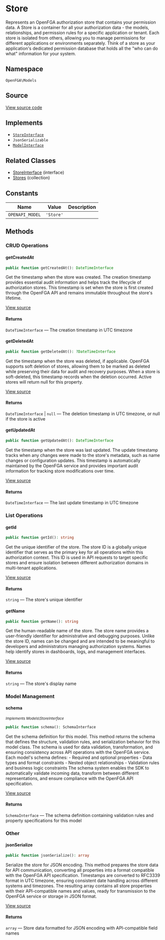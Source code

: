 # Store

Represents an OpenFGA authorization store that contains your permission data. A Store is a container for all your authorization data - the models, relationships, and permission rules for a specific application or tenant. Each store is isolated from others, allowing you to manage permissions for different applications or environments separately. Think of a store as your application&#039;s dedicated permission database that holds all the &quot;who can do what&quot; information for your system.

## Namespace

`OpenFGA\Models`

## Source

[View source code](https://github.com/evansims/openfga-php/blob/main/src/Models/Store.php)

## Implements

* [`StoreInterface`](StoreInterface.md)
* `JsonSerializable`
* [`ModelInterface`](ModelInterface.md)

## Related Classes

* [StoreInterface](Models/StoreInterface.md) (interface)
* [Stores](Models/Collections/Stores.md) (collection)

## Constants

| Name            | Value     | Description |
| --------------- | --------- | ----------- |
| `OPENAPI_MODEL` | `'Store'` |             |

## Methods

### CRUD Operations

#### getCreatedAt

```php
public function getCreatedAt(): DateTimeInterface

```

Get the timestamp when the store was created. The creation timestamp provides essential audit information and helps track the lifecycle of authorization stores. This timestamp is set when the store is first created through the OpenFGA API and remains immutable throughout the store&#039;s lifetime.

[View source](https://github.com/evansims/openfga-php/blob/main/src/Models/Store.php#L68)

#### Returns

`DateTimeInterface` — The creation timestamp in UTC timezone

#### getDeletedAt

```php
public function getDeletedAt(): ?DateTimeInterface

```

Get the timestamp when the store was deleted, if applicable. OpenFGA supports soft deletion of stores, allowing them to be marked as deleted while preserving their data for audit and recovery purposes. When a store is soft-deleted, this timestamp records when the deletion occurred. Active stores will return null for this property.

[View source](https://github.com/evansims/openfga-php/blob/main/src/Models/Store.php#L77)

#### Returns

`DateTimeInterface` &#124; `null` — The deletion timestamp in UTC timezone, or null if the store is active

#### getUpdatedAt

```php
public function getUpdatedAt(): DateTimeInterface

```

Get the timestamp when the store was last updated. The update timestamp tracks when any changes were made to the store&#039;s metadata, such as name changes or configuration updates. This timestamp is automatically maintained by the OpenFGA service and provides important audit information for tracking store modifications over time.

[View source](https://github.com/evansims/openfga-php/blob/main/src/Models/Store.php#L104)

#### Returns

`DateTimeInterface` — The last update timestamp in UTC timezone

### List Operations

#### getId

```php
public function getId(): string

```

Get the unique identifier of the store. The store ID is a globally unique identifier that serves as the primary key for all operations within this authorization context. This ID is used in API requests to target specific stores and ensure isolation between different authorization domains in multi-tenant applications.

[View source](https://github.com/evansims/openfga-php/blob/main/src/Models/Store.php#L86)

#### Returns

`string` — The store&#039;s unique identifier

#### getName

```php
public function getName(): string

```

Get the human-readable name of the store. The store name provides a user-friendly identifier for administrative and debugging purposes. Unlike the store ID, names can be changed and are intended to be meaningful to developers and administrators managing authorization systems. Names help identify stores in dashboards, logs, and management interfaces.

[View source](https://github.com/evansims/openfga-php/blob/main/src/Models/Store.php#L95)

#### Returns

`string` — The store&#039;s display name

### Model Management

#### schema

*<small>Implements Models\StoreInterface</small>*

```php
public function schema(): SchemaInterface

```

Get the schema definition for this model. This method returns the schema that defines the structure, validation rules, and serialization behavior for this model class. The schema is used for data validation, transformation, and ensuring consistency across API operations with the OpenFGA service. Each model&#039;s schema defines: - Required and optional properties - Data types and format constraints - Nested object relationships - Validation rules and business logic constraints The schema system enables the SDK to automatically validate incoming data, transform between different representations, and ensure compliance with the OpenFGA API specification.

[View source](https://github.com/evansims/openfga-php/blob/main/src/Models/ModelInterface.php#L52)

#### Returns

`SchemaInterface` — The schema definition containing validation rules and property specifications for this model

### Other

#### jsonSerialize

```php
public function jsonSerialize(): array

```

Serialize the store for JSON encoding. This method prepares the store data for API communication, converting all properties into a format compatible with the OpenFGA API specification. Timestamps are converted to RFC3339 format in UTC timezone, ensuring consistent date handling across different systems and timezones. The resulting array contains all store properties with their API-compatible names and values, ready for transmission to the OpenFGA service or storage in JSON format.

[View source](https://github.com/evansims/openfga-php/blob/main/src/Models/Store.php#L113)

#### Returns

`array` — Store data formatted for JSON encoding with API-compatible field names
